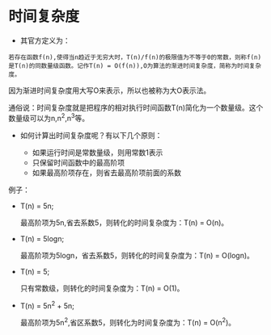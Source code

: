 # 时间复杂度
*    其官方定义为：

    若存在函数f(n),使得当n趋近于无穷大时，T(n)/f(n)的极限值为不等于0的常数，则称f(n)是T(n)的同数量级函数。记作T(n) = O(f(n)),O为算法的渐进时间复杂度，简称为时间复杂度。

因为渐进时间复杂度用大写O来表示，所以也被称为大O表示法。


通俗说：时间复杂度就是把程序的相对执行时间函数T(n)简化为一个数量级。这个数量级可以为n,n<sup>2</sup>,n<sup>3</sup>等。

*    如何计算出时间复杂度呢？有以下几个原则：

     * 如果运行时间是常数量级，则用常数1表示
     * 只保留时间函数中的最高阶项
     * 如果最高阶项存在，则省去最高阶项前面的系数

例子：

+ T(n) = 5n;

    最高阶项为5n,省去系数5，则转化的时间复杂度为：T(n) = O(n)。

+ T(n) = 5logn;

    最高阶项为5logn，省去系数5，则转化的时间复杂度为：T(n) = O(logn)。

+ T(n) = 5;

    只有常数级，则转化的时间复杂度为：T(n) = O(1)。

+ T(n) = 5n<sup>2</sup> + 5n;
    
    最高阶项为5n<sup>2</sup>,省区系数5，则转化为时间复杂度为：T(n) = O(n<sup>2</sup>)。